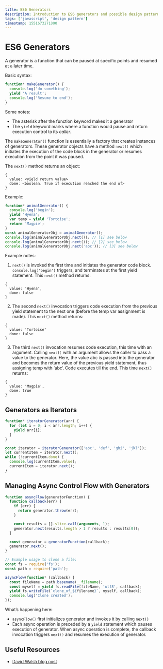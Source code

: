 ```yaml
---
title: ES6 Generators
description: Introduction to ES6 generators and possible design patterns
tags: ['javascript', 'design pattern']
timestamp: 1551673271000
---
```


# ES6 Generators

A generator is a function that can be paused at specific points and resumed at a later time.

Basic syntax:

```js
function* makeGenerator() {
  console.log('do something');
  yield 'A result';
  console.log('Resume to end');
}
```

Some notes:

- The asterisk after the function keyword makes it a generator
- The `yield` keyword marks where a function would pause and return execution control to its _caller_.

The `makeGenerator()` function is essentially a factory that creates instances of generators. These generator objects have a method `next()` which initiates the execution of the code block in the generator or resumes execution from the point it was paused.

The `next()` method returns an object:

```
{
  value: <yield return value>
  done: <boolean. True if execution reached the end of>
}
```

Example:

```js
function* animalGenerator() {
  console.log('begin');
  yield 'Hyena';
  var temp = yield 'Tortoise';
  return 'Magpie';
}
const animalGeneratorObj = animalGenerator();
console.log(animalGeneratorObj.next()); // [1] see below
console.log(animalGeneratorObj.next()); // [2] see below
console.log(animalGeneratorObj.next('abc')); // [3] see below
```

Example notes:

1. `next()` is invoked the first time and initiates the generator code block. `console.log('begin')` triggers, and terminates at the first yield statement. This `next()` method returns:

```
{
  value: 'Hyena',
  done: false
}
```

2. The second `next()` invocation triggers code execution from the previous yield statement to the next one (before the temp var assignment is made). This `next()` method returns:

```
{
  value: 'Tortoise'
  done: false
}
```

3. The third `next()` invocation resumes code execution, this time with an argument. Calling `next()` with an argument allows the caller to pass a value to the generator. Here, the value abc is passed into the generator and becomes the return value of the previous yield statement, thus assigning temp with ‘abc’. Code executes till the end. This time `next()` returns:

```
{
  value: 'Magpie',
  done: true
}
```

## Generators as Iterators

```js
function* iteratorGenerator(arr) {
  for (let i = 0; i < arr.length; i++) {
    yield arr[i];
  }
}

const iterator = iteratorGenerator(['abc', 'def', 'ghi', 'jkl']);
let currentItem = iterator.next();
while (!currentItem.done) {
  console.log(currentItem.value);
  currentItem = iterator.next();
}
```

## Managing Async Control Flow with Generators

```js
function asyncFlow(generatorFunction) {
  function callback(err) {
    if (err) {
      return generator.throw(err);
    }

    const results = [].slice.call(arguments, 1);
    generator.next(results.length > 1 ? results : results[0]);
  }

  const generator = generatorFunction(callback);
  generator.next();
}

// Example usage to clone a file:
const fs = require('fs');
const path = require('path');

asyncFlow(function* (callback) {
  const fileName = path.basename(__filename);
  const myself = yield fs.readFile(fileName, 'utf8', callback);
  yield fs.writeFile(`clone_of_${filename}`, myself, callback);
  console.log('Clone created');
});
```

What’s happening here:

- `asyncFlow()` first initializes generator and invokes it by calling `next()`
- Each async operation is preceded by a `yield` statement which pauses execution of generator. When async operation is complete, the callback invocation triggers `next()` and resumes the execution of generator.

## Useful Resources

- [David Walsh blog post](https://davidwalsh.name/es6-generators)
